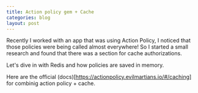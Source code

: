 ```yaml
---
title: Action policy gem + Cache
categories: blog
layout: post
---
```


Recently I worked with an app that was using Action Policy, I noticed that those policies were being called almost everywhere! So I started a small research and found that there was a section for cache authorizations.

Let's dive in with Redis and how policies are saved in memory.

Here are the official (docs)[https://actionpolicy.evilmartians.io/#/caching] for combinig action policy + cache.